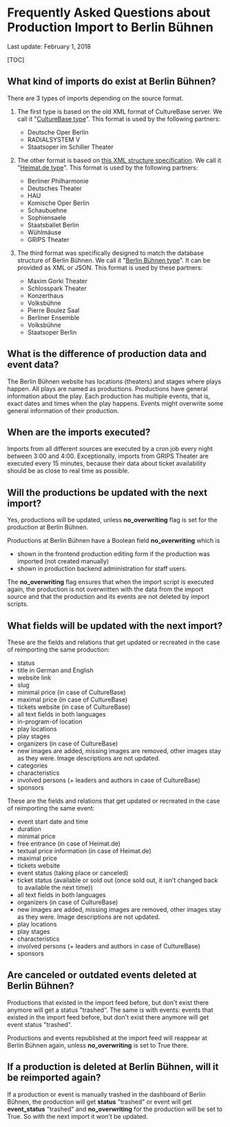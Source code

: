 # Frequently Asked Questions about Production Import to Berlin Bühnen

Last update: February 1, 2018

[TOC]

## What kind of imports do exist at Berlin Bühnen?

There are 3 types of imports depending on the source format.

1. The first type is based on the old XML format of CultureBase server. We call it "[CultureBase type](culturebase_import_specs/production_import_specification_culturebase_type.html)". This format is used by the following partners:

    - Deutsche Oper Berlin
    - RADIALSYSTEM V
    - Staatsoper im Schiller Theater

2. The other format is based on [this XML structure specification](http://cb.heimat.de/interface/schema/interfaceformat.xsd). We call it "[Heimat.de type](heimat_de_import_specs/production_import_specification_heimat_de_type.html)". This format is used by the following partners:

    - Berliner Philharmonie
    - Deutsches Theater
    - HAU
    - Komische Oper Berlin
    - Schaubuehne
    - Sophiensaele
    - Staatsballet Berlin
    - Wühlmäuse
    - GRIPS Theater

3. The third format was specifically designed to match the database structure of Berlin Bühnen. We call it "[Berlin Bühnen type](bb_import_specs/production_import_specification_bb_type.html)". It can be provided as XML or JSON. This format is used by these partners:

    - Maxim Gorki Theater
    - Schlosspark Theater
    - Konzerthaus
    - Volksbühne
    - Pierre Boulez Saal
    - Berliner Ensemble
    - Volksbühne
    - Staatsoper Berlin


## What is the difference of production data and event data?

The Berlin Bühnen website has locations (theaters) and stages where plays happen. All plays are named as productions. Productions have general information about the play. Each production has multiple events, that is, exact dates and times when the play happens. Events might overwrite some general information of their production.

## When are the imports executed?

Imports from all different sources are executed by a cron job every night between 3:00 and 4:00. Exceptionally, imports from GRIPS Theater are executed every 15 minutes, because their data about ticket availability should be as close to real time as possible.

## Will the productions be updated with the next import?

Yes, productions will be updated, unless __no_overwriting__ flag is set for the production at Berlin Bühnen.

Productions at Berlin Bühnen have a Boolean field __no_overwriting__ which is

- shown in the frontend production editing form if the production was imported (not created manually)
- shown in production backend administration for staff users.

The __no_overwriting__ flag ensures that when the import script is executed again, the production is not overwritten with the data from the import source and that the production and its events are not deleted by import scripts.

## What fields will be updated with the next import?

These are the fields and relations that get updated or recreated in the case of reimporting the same production:

- status
- title in German and English
- website link
- slug
- minimal price (in case of CultureBase)
- maximal price (in case of CultureBase)
- tickets website (in case of CultureBase)
- all text fields in both languages
- in-program-of location
- play locations
- play stages
- organizers (in case of CultureBase)
- new images are added, missing images are removed, other images stay as they were. Image descriptions are not updated.
- categories
- characteristics
- involved persons (+ leaders and authors in case of CultureBase)
- sponsors

These are the fields and relations that get updated or recreated in the case of reimporting the same event:

- event start date and time
- duration
- minimal price
- free entrance (in case of Heimat.de)
- textual price information (in case of Heimat.de)
- maximal price
- tickets website
- event status (taking place or canceled)
- ticket status (available or sold out (once sold out, it isn’t changed back to available the next time))
- all text fields in both languages
- organizers (in case of CultureBase)
- new images are added, missing images are removed, other images stay as they were. Image descriptions are not updated.
- play locations
- play stages
- characteristics
- involved persons (+ leaders and authors in case of CultureBase)
- sponsors

## Are canceled or outdated events deleted at Berlin Bühnen?

Productions that existed in the import feed before, but don't exist there anymore will get a status "trashed". The same is with events: events that existed in the import feed before, but don't exist there anymore will get event status "trashed".

Productions and events republished at the import feed will reappear at Berlin Bühnen again, unless __no_overwriting__ is set to True there. 


## If a production is deleted at Berlin Bühnen, will it be reimported again?

If a production or event is manually trashed in the dashboard of Berlin Bühnen, the production will get __status__ "trashed" or event will get __event_status__ "trashed" and __no_overwriting__ for the production will be set to True. So with the next import it won't be updated.
